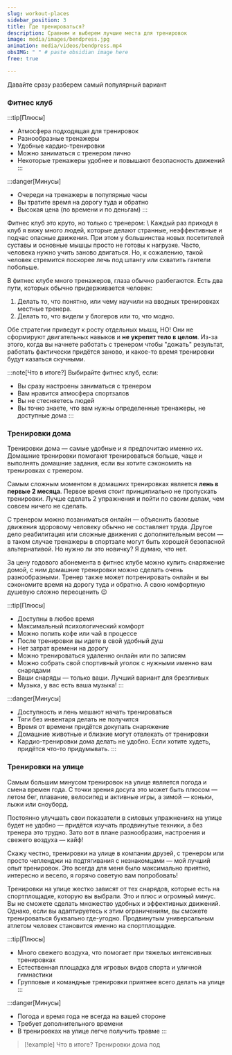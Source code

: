 ```yaml
---
slug: workout-places
sidebar_position: 3
title: Где тренироваться?
description: Сравним и выберем лучшие места для тренировок
image: media/images/bendpress.jpg
animation: media/videos/bendpress.mp4
obsIMG: " " # paste obsidian image here
free: true

---
```


Давайте сразу разберем самый популярный вариант

### Фитнес клуб

:::tip[Плюсы]
- Атмосфера подходящая для тренировок
- Разнообразные тренажеры
- Удобные кардио-тренировки
- Можно заниматься с тренером лично
- Некоторые тренажеры удобнее и повышают безопасность движений
:::

:::danger[Минусы]
- Очереди на тренажеры в популярные часы
- Вы тратите время на дорогу туда и обратно
- Высокая цена (по времени и по деньгам)
:::

Фитнес клуб это круто, но только с тренером: \ 
Каждый раз приходя в клуб я вижу много людей, которые делают странные, неэффективные и подчас опасные движения. При этом у большинства новых посетителей суставы и основные мышцы просто не готовы к нагрузке. Часто, человека нужно учить заново двигаться. Но, к сожалению, такой человек стремится поскорее лечь под штангу или схватить гантели побольше. 

В фитнес клубе много тренажеров, глаза обычно разбегаются. Есть два пути, которых обычно придерживается человек:
1. Делать то, что понятно, или чему научили на вводных тренировках местные тренера.
2. Делать то, что видели у блогеров или то, что модно.

Обе стратегии приведут к росту отдельных мышц, НО! Они не сформируют двигательных навыков и **не укрепят тело в целом**. Из-за этого, когда вы начнете работать с тренером чтобы "дожать" результат, работать фактически придётся заново, и какое-то время тренировки будут казаться скучными.

:::note[Что в итоге?]
Выбирайте фитнес клуб, если: 
- Вы сразу настроены заниматься с тренером
- Вам нравится атмосфера спортзалов
- Вы не стесняетесь людей
- Вы точно знаете, что вам нужны определенные тренажеры, не доступные дома
:::

### Тренировки дома

Тренировки дома — самые удобные и я предпочитаю именно их. Домашние тренировки помогают тренироваться больше, чаще и выполнять домашние задания, если вы хотите сэкономить на тренировках с тренером.

Самым сложным моментом в домашних тренировках является **лень в первые 2 месяца**. Первое время стоит принципиально не пропускать тренировки. Лучше сделать 2 упражнения и пойти по своим делам, чем совсем ничего не сделать.

С тренером можно позаниматься онлайн — объяснить базовые движения здоровому человеку обычно не составляет труда. Другое дело реабилитация или сложные движения с дополнительным весом — в таком случае тренажеры в спортзале могут быть хорошей безопасной альтернативой. Но нужно ли это новичку? Я думаю, что нет.

За цену годового абонемента в фитнес клубе можно купить снаряжение домой, с ним домашние тренировки можно сделать очень разнообразными. Тренер также может потренировать онлайн и вы сэкономите время на дорогу туда и обратно. А свою комфортную душевую сложно переоценить 😉

:::tip[Плюсы]
- Доступны в любое время
- Максимальный психологический комфорт
- Можно попить кофе или чай в процессе
- После тренировки вы идете в свой удобный душ
- Нет затрат времени на дорогу
- Можно тренироваться удаленно онлайн или по записям
- Можно собрать свой спортивный уголок с нужными именно вам снарядами
- Ваши снаряды — только ваши. Лучший вариант для брезгливых
- Музыка, у вас есть ваша музыка!
:::

:::danger[Минусы]
- Доступность и лень мешают начать тренироваться
- Тяги без инвентаря делать не получится
- Время от времени придётся докупать снаряжение
- Домашние животные и близкие могут отвлекать от тренировки
- Кардио-тренировки дома делать не удобно. Если хотите худеть, придётся что-то придумывать.
:::

### Тренировки на улице

Самым большим минусом тренировок на улице является погода и смена времен года. С точки зрения досуга это может быть плюсом — летом бег, плавание, велосипед и активные игры, а зимой — коньки, лыжи или сноуборд. 

Постоянно улучшать свои показатели в силовых упражнениях на улице будет не удобно — придётся изучать продвинутые техники, а без тренера это трудно. Зато вот в плане разнообразия, настроения и свежего воздуха — кайф! 

Скажу честно, тренировки на улице в компании друзей, с тренером или просто челленджи на подтягивания с незнакомцами — мой лучший опыт тренировок. Это всегда для меня было максимально приятно, интересно и весело, я горячо советую вам попробовать!

Тренировки на улице жестко зависят от тех снарядов, которые есть на спортплощадке, которую вы выбрали. Это и плюс и огромный минус. Вы не сможете сделать множество удобных и эффективных движений. Однако, если вы адаптируетесь к этим ограничениям, вы сможете тренироваться буквально где-угодно. Продвинутым универсальным атлетом человек становится именно на спортплощадке.

:::tip[Плюсы]
- Много свежего воздуха, что помогает при тяжелых интенсивных тренировках
- Естественная площадка для игровых видов спорта и уличной гимнастики
- Групповые и командные тренировки приятнее всего делать на улице
:::

:::danger[Минусы]
- Погода и время года не всегда на вашей стороне
- Требует дополнительного времени
- В тренировках на улице легче получить травме
:::



> [!example] Что в итоге?
>  Тренировки дома под
